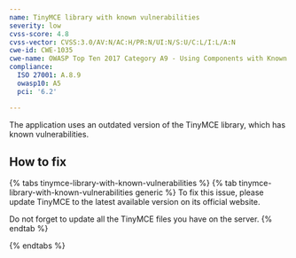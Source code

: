 ```yaml
---
name: TinyMCE library with known vulnerabilities
severity: low
cvss-score: 4.8
cvss-vector: CVSS:3.0/AV:N/AC:H/PR:N/UI:N/S:U/C:L/I:L/A:N
cwe-id: CWE-1035
cwe-name: OWASP Top Ten 2017 Category A9 - Using Components with Known Vulnerabilities
compliance:
  ISO 27001: A.8.9
  owasp10: A5
  pci: '6.2'

---            
```


The application uses an outdated version of the TinyMCE library, which has known vulnerabilities.

## How to fix

{% tabs tinymce-library-with-known-vulnerabilities %}
{% tab tinymce-library-with-known-vulnerabilities generic %}
To fix this issue, please update TinyMCE to the latest available version on its official website.

Do not forget to update all the TinyMCE files you have on the server.
{% endtab %}

{% endtabs %}
